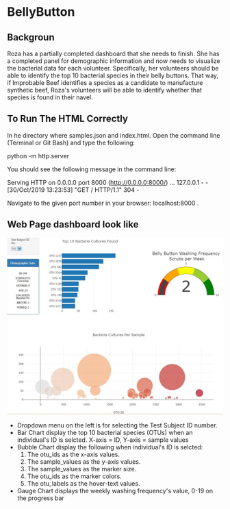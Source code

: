 # BellyButton

## Backgroun
Roza has a partially completed dashboard that she needs to finish. She has a completed panel for demographic information and now needs to visualize the bacterial data for each volunteer. Specifically, her volunteers should be able to identify the top 10 bacterial species in their belly buttons. That way, if Improbable Beef identifies a species as a candidate to manufacture synthetic beef, Roza's volunteers will be able to identify whether that species is found in their navel.

## To Run The HTML Correctly
In he directory where samples.json and index.html. Open the command line (Terminal or Git Bash) and type the following:

  python -m http.server
  
You should see the following message in the command line:

  Serving HTTP on 0.0.0.0 port 8000 (http://0.0.0.0:8000/) ...
  127.0.0.1 - - [30/Oct/2019 13:23:53] "GET / HTTP/1.1" 304 -
  
Navigate to the given port number in your browser: localhost:8000 .

## Web Page dashboard look like
![screenshot](https://github.com/hayden0098/BellyButton/blob/main/images/screenshot.jpg)

* Dropdown menu on the left is for selecting the Test Subject ID number.
* Bar Chart display the top 10 bacterial species (OTUs) when an individual's ID is selcted. X-axis = ID, Y-axis = sample values
* Bubble Chart display the following when individual's ID is selcted:
  1. The otu_ids as the x-axis values.
  2. The sample_values as the y-axis values.
  3. The sample_values as the marker size.
  4. The otu_ids as the marker colors.
  5. The otu_labels as the hover-text values.
* Gauge Chart displays the weekly washing frequency's value, 0-19 on the progress bar

